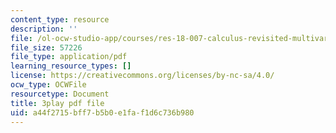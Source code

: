 ```yaml
---
content_type: resource
description: ''
file: /ol-ocw-studio-app/courses/res-18-007-calculus-revisited-multivariable-calculus-fall-2011/a44f2715bff7b5b0e1faf1d6c736b980_sSuZn6KHLnU.pdf
file_size: 57226
file_type: application/pdf
learning_resource_types: []
license: https://creativecommons.org/licenses/by-nc-sa/4.0/
ocw_type: OCWFile
resourcetype: Document
title: 3play pdf file
uid: a44f2715-bff7-b5b0-e1fa-f1d6c736b980
---
```

